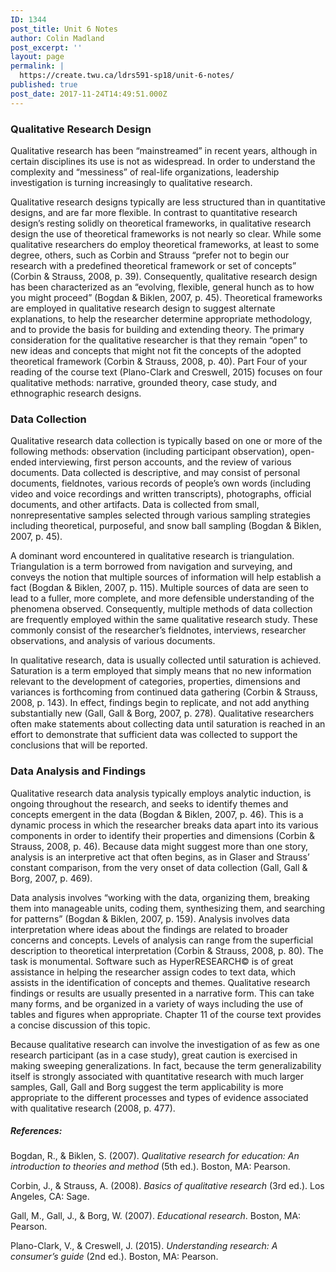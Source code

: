 ```yaml
---
ID: 1344
post_title: Unit 6 Notes
author: Colin Madland
post_excerpt: ''
layout: page
permalink: |
  https://create.twu.ca/ldrs591-sp18/unit-6-notes/
published: true
post_date: 2017-11-24T14:49:51.000Z
---
```


### Qualitative Research Design

Qualitative research has been “mainstreamed” in recent years, although in certain disciplines its use is not as widespread.  In order to understand the complexity and “messiness” of real-life organizations, leadership investigation is turning increasingly to qualitative research.

Qualitative research designs typically are less structured than in quantitative designs, and are far more flexible.  In contrast to quantitative research design’s resting solidly on theoretical frameworks, in qualitative research design the use of theoretical frameworks is not nearly so clear. While some qualitative researchers do employ theoretical frameworks, at least to some degree, others, such as Corbin and Strauss “prefer not to begin our research with a predefined theoretical framework or set of concepts” \(Corbin & Strauss, 2008, p. 39\).  Consequently, qualitative research design has been characterized as an “evolving, flexible, general hunch as to how you might proceed” \(Bogdan & Biklen, 2007, p. 45\).  Theoretical frameworks are employed in qualitative research design to suggest alternate explanations, to help the researcher determine appropriate methodology, and to provide the basis for building and extending theory.  The primary consideration for the qualitative researcher is that they remain “open” to new ideas and concepts that might not fit the concepts of the adopted theoretical framework \(Corbin & Strauss, 2008, p. 40\).  Part Four of your reading of the course text \(Plano-Clark and Creswell, 2015\) focuses on four qualitative methods:  narrative, grounded theory, case study, and ethnographic research designs.

### Data Collection

Qualitative research data collection is typically based on one or more of the following methods: observation \(including participant observation\), open-ended interviewing, first person accounts, and the review of various documents. Data collected is descriptive, and may consist of personal documents, fieldnotes, various records of people’s own words \(including video and voice recordings and written transcripts\), photographs, official documents, and other artifacts. Data is collected from small, nonrepresentative samples selected through various sampling strategies including theoretical, purposeful, and snow ball sampling \(Bogdan & Biklen, 2007, p. 45\).

A dominant word encountered in qualitative research is triangulation.  Triangulation is a term borrowed from navigation and surveying, and conveys the notion that multiple sources of information will help establish a fact \(Bogdan & Biklen, 2007, p. 115\).  Multiple sources of data are seen to lead to a fuller, more complete, and more defensible understanding of the phenomena observed. Consequently, multiple methods of data collection are frequently employed within the same qualitative research study.  These commonly consist of the researcher’s fieldnotes, interviews, researcher observations, and analysis of various documents.

In qualitative research, data is usually collected until saturation is achieved.  Saturation is a term employed that simply means that no new information relevant to the development of categories, properties, dimensions and variances is forthcoming from continued data gathering \(Corbin & Strauss, 2008, p. 143\). In effect, findings begin to replicate, and not add anything substantially new \(Gall, Gall & Borg, 2007, p. 278\). Qualitative researchers often make statements about collecting data until saturation is reached in an effort to demonstrate that sufficient data was collected to support the conclusions that will be reported.

### Data Analysis and Findings

Qualitative research data analysis typically employs analytic induction, is ongoing throughout the research, and seeks to identify themes and concepts emergent in the data \(Bogdan & Biklen, 2007, p. 46\). This is a dynamic process in which the researcher breaks data apart into its various components in order to identify their properties and dimensions \(Corbin & Strauss, 2008, p. 46\).   Because data might suggest more than one story, analysis is an interpretive act that often begins, as in Glaser and Strauss’ constant comparison, from the very onset of data collection \(Gall, Gall & Borg, 2007, p. 469\).

Data analysis involves “working with the data, organizing them, breaking them into manageable units, coding them, synthesizing them, and searching for patterns” \(Bogdan & Biklen, 2007, p. 159\). Analysis involves data interpretation where ideas about the findings are related to broader concerns and concepts. Levels of analysis can range from the superficial description to theoretical interpretation \(Corbin & Strauss, 2008, p. 80\). The task is monumental. Software such as HyperRESEARCH© is of great assistance in helping the researcher assign codes to text data, which assists in the identification of concepts and themes.  Qualitative research findings or results are usually presented in a narrative form. This can take many forms, and be organized in a variety of ways including the use of tables and figures when appropriate. Chapter 11 of the course text provides a concise discussion of this topic.

Because qualitative research can involve the investigation of as few as one research participant \(as in a case study\), great caution is exercised in making sweeping generalizations. In fact, because the term generalizability itself is strongly associated with quantitative research with much larger samples, Gall, Gall and Borg suggest the term applicability is more appropriate to the different processes and types of evidence associated with qualitative research \(2008, p. 477\).

##### References:

Bogdan, R., & Biklen, S. \(2007\). _Qualitative research for education: An introduction to theories and method_ \(5th ed.\). Boston, MA:  Pearson.

Corbin, J., & Strauss, A. \(2008\). _Basics of qualitative research_ \(3rd ed.\). Los Angeles, CA: Sage.

Gall, M., Gall, J., & Borg, W.  \(2007\). _Educational research_. Boston, MA: Pearson.

Plano-Clark, V., & Creswell, J. \(2015\). _Understanding research: A consumer’s guide_ \(2nd ed.\). Boston, MA: Pearson.

